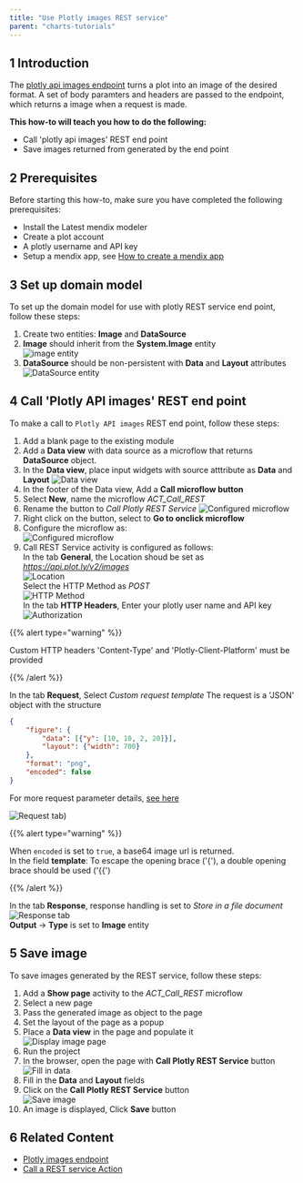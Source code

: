 ```yaml
---
title: "Use Plotly images REST service"
parent: "charts-tutorials"
---
```


## 1 Introduction

The [plotly api images endpoint](https://api.plot.ly/v2/images) turns a plot into an image of the desired format. A set of body paramters and headers are passed to the endpoint, which returns a image when a request is made.

**This how-to will teach you how to do the following:**

* Call 'plotly api images' REST end point
* Save images returned from generated by the end point

## 2 Prerequisites

Before starting this how-to, make sure you have completed the following prerequisites:

* Install the Latest mendix modeler
* Create a plot account
* A plotly username and API key
* Setup a mendix app, see [How to create a mendix app](https://docs.mendix.com/howto/tutorials/start-with-a-blank-app-1-create-the-app)

## 3 Set up domain model

To set up the domain model for use with plotly REST service end point, follow these steps:

1. Create two entities: **Image** and **DataSource** 
1. **Image** should inherit from the **System.Image** entity  
![image entity](attachments/charts/plotly-api/charts-call-rest-image-entity.png)
1. **DataSource** should be non-persistent with **Data** and **Layout** attributes  
![DataSource entity](attachments/charts/plotly-api/charts-call-rest-data-source-entity.png)

## 4 Call 'Plotly API images' REST end point

To make a call to `Plotly API images` REST end point, follow these steps:

1. Add a blank page to the existing module
1. Add a **Data view** with data source as a microflow that returns **DataSource** object.
1. In the **Data view**, place input widgets with source atttribute as **Data** and **Layout**
![Data view](attachments/charts/plotly-api/charts-call-rest-data-view.png)  
1. In the footer of the Data view, Add a **Call microflow button** 
1. Select **New**, name the microflow *ACT_Call_REST*
1. Rename the button to *Call Plotly REST Service*
![Configured microflow](attachments/charts/plotly-api/charts-call-rest-button.png)
1. Right click on the button, select to **Go to onclick microflow**
1. Configure the microflow as:  
![Configured microflow](attachments/charts/plotly-api/charts-call-rest-microflow.png)
1. Call REST Service activity is configured as follows:  
In the tab **General**, the Location shoud be set as *https://api.plot.ly/v2/images*  
![Location](attachments/charts/plotly-api/charts-call-rest-location.png)  
Select the HTTP Method as *POST*  
![HTTP Method](attachments/charts/plotly-api/charts-call-rest-method.png)  
In the tab **HTTP Headers**, Enter your plotly user name and API key  
![Authorization](attachments/charts/plotly-api/charts-call-rest-authorization.png)  

{{% alert type="warning" %}}

Custom HTTP headers 'Content-Type' and 'Plotly-Client-Platform' must be provided

{{% /alert %}}

In the tab **Request**, Select *Custom request template*
The request is a 'JSON' object with the structure
``` JSON
{
    "figure": {
        "data": [{"y": [10, 10, 2, 20]}],
        "layout": {"width": 700}
    },
    "format": "png",
    "encoded": false
}
```
For more request parameter details, [see here](https://api.plot.ly/v2/images#fields)

![Request tab](attachments/charts/plotly-api/charts-call-rest-request.png))  

{{% alert type="warning" %}}

When `encoded` is set to `true`, a base64 image url is returned.  
In the field **template**: To escape the opening brace ('{'), a double opening brace should be used ('{{')

{{% /alert %}}

In the tab **Response**, response handling is set to *Store in a file document*  
![Response tab](attachments/charts/plotly-api/charts-call-rest-response.png)  
**Output** -> **Type** is set to **Image** entity

## 5 Save image
To save images generated by the REST service, follow these steps:

1. Add a **Show page** activity to the *ACT_Call_REST* microflow
1. Select a new page
1. Pass the generated image as object to the page
1. Set the layout of the page as a popup
1. Place a **Data view** in the page and populate it  
![Display image page](attachments/charts/plotly-api/charts-call-rest-display-image.png)
1. Run the project
1. In the browser, open the page with **Call Plotly REST Service** button  
![Fill in data](attachments/charts/plotly-api/charts-call-rest-fill-data.png)
1. Fill in the **Data** and **Layout** fields
1. Click on the **Call Plotly REST Service** button  
![Save image](attachments/charts/plotly-api/charts-call-rest-image-save.png)
1. An image is displayed, Click **Save** button

## 6 Related Content

* [Plotly images endpoint](https://api.plot.ly/v2/images)
* [Call a REST service Action](https://docs.mendix.com/refguide/call-rest-action)

